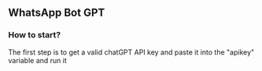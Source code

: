 ## WhatsApp Bot GPT

### How to start?

<p>
  The first step is to get a valid chatGPT API key and paste it into the "apikey" variable and run it
</p>
